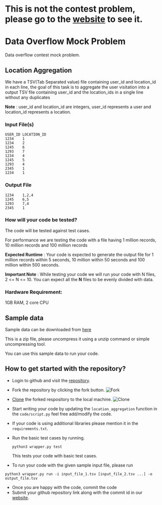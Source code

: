 # This is not the contest problem, please go to the [website](https://dataoverflow.affinityanswers.com/) to see it.
# Data Overflow Mock Problem
Data overflow contest mock problem.
## Location Aggregation
We have a TSV(Tab Separated value) file containing user_id and location_id in each line, the goal of this task is to aggregate the user visitation into a output TSV file containing user_id and the location_ids in a single line without any duplicates

**Note** :  user_id and location_id are integers, user_id represents a user and location_id represents a location.

### Input File(s)
```
USER_ID LOCATION_ID
1234    1
1234    2
1245    6
1293    7
1234    4
1245    5
1293    4
2345    1
1234    1
```
  
### Output File
```
1234    1,2,4
1245    6,5
1293    7,4
2345    1
```
### How will your code be tested?
The code will be tested against test cases.

For performance we are testing the code with a file having 1 million records, 10 million records and 100 million records

**Expected Runtime** : Your code is expected to generate the output file for 1 million records within 5 seconds, 10 million within 50 seconds and 100 million within 500 seconds.

**Important Note** : While testing your code we will run your code with N files, 2 <= N <= 10. You can expect all the **N** files to be evenly divided with data.


### Hardware Requirement:
 1GB RAM, 2 core CPU
 
## Sample data
Sample data can be downloaded from [here](https://dataoverflow.affinityanswers.com/sample_data/mock_problem/data.zip)

This is a zip file, please uncompress it using a unzip command or simple uncompressing tool.

You can use this sample data to run your code. 

## How to get started with the repository?
* Login to github and visit the [repository](https://github.com/affinityanswers/dataoverflow-mockproblem/).
* Fork the repository by clicking the fork button.
![Fork](images/fork.png)
* [Clone](https://git-scm.com/book/en/v2/Git-Basics-Getting-a-Git-Repository#_git_cloning) the forked respository to the local machine.
![Clone](images/clone.png)
* Start writing your code by updating the `location_aggregation` function in the `code/script.py`  feel free add/modify the code.
* If your code is using additional libraries please mention it in the `requirements.txt`.
* Run the basic test cases by running.
  
  ```console
  python3 wrapper.py test
  ```
  
  This tests your code with basic test cases.
* To run your code with the given sample input file, please run

```console
python3 wrapper.py run -i input_file_1.tsv [input_file_2.tsv ...] -o output_file.tsv
```
* Once you are happy with the code, commit the code
* Submit your github repository link along with the commit id in our [website](https://dataoverflow.affinityanswers.com).
